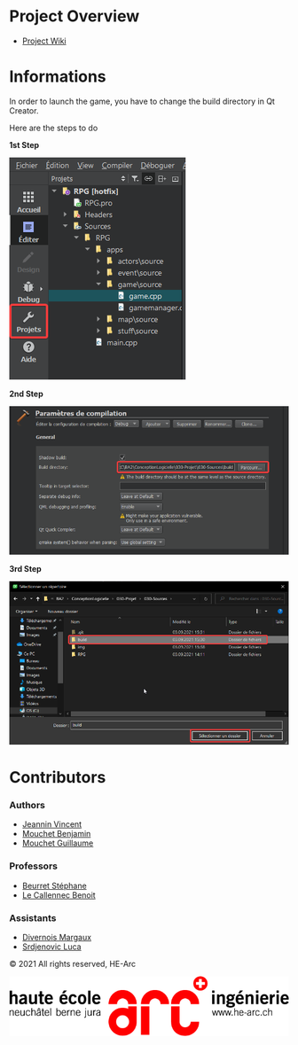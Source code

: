 # Project Overview

- [Project Wiki](https://gitlab-etu.ing.he-arc.ch/isc/2021-22/niveau-2/conception-logiciel-intro-donnees/g3/-/wikis/home)

# Informations
In order to launch the game, you have to change the build directory in Qt Creator.

Here are the steps to do

**1st Step**

![First Step](./img/informations/first_step.png)

**2nd Step**

![Second Step](./img/informations/second_step.png)

**3rd Step**

![Third Step](./img/informations/third_step.png)

# Contributors

### Authors
- [Jeannin Vincent](mailto:vincent.jeannin@he-arc.ch)
- [Mouchet Benjamin](mailto:benjamin.mouchet@he-arc.ch)
- [Mouchet Guillaume](mailto:guillaume.mouchet@he-arc.ch)

### Professors
- [Beurret Stéphane](mailto:stephane.beurret@he-arc.ch)
- [Le Callennec Benoit](mailto:benoit.lecallennec@he-arc.ch)

### Assistants
- [Divernois Margaux](mailto:margaux.divernois@he-arc.ch)
- [Srdjenovic Luca](mailto:luca.srdjenovic@he-arc.ch)

&copy; 2021 All rights reserved, HE-Arc

![Logo HE-ARC](img/logoTrans.png)
